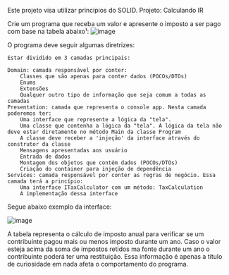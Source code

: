 Este projeto visa utilizar principios do SOLID.
Projeto: Calculando IR

Crie um programa que receba um valor e apresente o imposto a ser pago com base na tabela abaixo¹:
![image](https://user-images.githubusercontent.com/38474570/179327859-72709b15-ea40-472f-baaf-4f08ed576678.png)

 
O programa deve seguir algumas diretrizes:

    Estar dividido em 3 camadas principais:

    Domain: camada responsável por conter:
        Classes que são apenas para conter dados (POCOs/DTOs)
        Enums
        Extensões
        Qualquer outro tipo de informação que seja comum a todas as camadas
    Presentation: camada que representa o console app. Nesta camada poderemos ter:
        Uma interface que represente a lógica da "tela".
        Uma classe que contenha a lógica da "tela". A lógica da tela não deve estar diretamente no método Main da classe Program
        A classe deve receber a 'injeção' da interface através do construtor da classe
        Mensagens apresentadas aos usuário
        Entrada de dados
        Montagem dos objetos que contém dados (POCOs/DTOs)
        Criação do container para injeção de dependência
    Services: camada responsável por conter as regras de negócio. Essa camada terá a princípio:
        Uma interface ITaxCalculator com um método: TaxCalculation
        A implementação dessa interface

Segue abaixo exemplo da interface:

![image](https://user-images.githubusercontent.com/38474570/179327810-8cf3e044-9986-49bb-ab3f-b9a269831402.png)

A tabela representa o cálculo de imposto anual para verificar se um contribuinte pagou mais ou menos imposto durante um ano. Caso o valor esteja acima da soma de impostos retidos ma fonte durante um ano o contribuinte poderá ter uma restituição. Essa informação é apenas a título de curiosidade em nada afeta o comportamento do programa.
